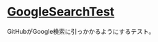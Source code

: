 # [GoogleSearchTest](https://github.com/tomoyuki710/GoogleSearchTest)
GitHubがGoogle検索に引っかかるようにするテスト。
